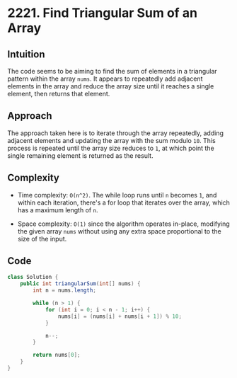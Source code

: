 # 2221. Find Triangular Sum of an Array

## Intuition

The code seems to be aiming to find the sum of elements in a triangular pattern within the array `nums`. It appears to repeatedly add adjacent elements in the array and reduce the array size until it reaches a single element, then returns that element.

## Approach

The approach taken here is to iterate through the array repeatedly, adding adjacent elements and updating the array with the sum modulo `10`. This process is repeated until the array size reduces to `1`, at which point the single remaining element is returned as the result.

## Complexity

- Time complexity: `O(n^2)`. The while loop runs until `n` becomes `1`, and within each iteration, there's a for loop that iterates over the array, which has a maximum length of `n`.

- Space complexity: `O(1)` since the algorithm operates in-place, modifying the given array `nums` without using any extra space proportional to the size of the input.

## Code

```java
class Solution {
    public int triangularSum(int[] nums) {
        int n = nums.length;

        while (n > 1) {
            for (int i = 0; i < n - 1; i++) {
                nums[i] = (nums[i] + nums[i + 1]) % 10;
            }

            n--;
        }

        return nums[0];
    }
}
```
